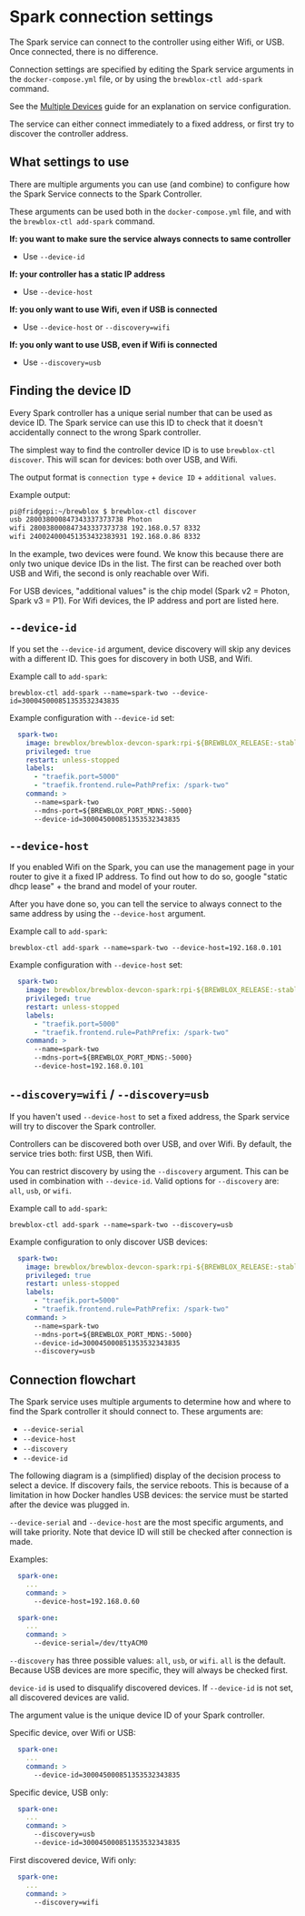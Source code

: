 # Spark connection settings

The Spark service can connect to the controller using either Wifi, or USB. Once connected, there is no difference.

Connection settings are specified by editing the Spark service arguments in the `docker-compose.yml` file, or by using the `brewblox-ctl add-spark` command.

See the [Multiple Devices](./multiple_devices.md) guide for an explanation on service configuration.

The service can either connect immediately to a fixed address, or first try to discover the controller address.

## What settings to use

There are multiple arguments you can use (and combine) to configure how the Spark Service connects to the Spark Controller.

These arguments can be used both in the `docker-compose.yml` file, and with the `brewblox-ctl add-spark` command.

**If: you want to make sure the service always connects to same controller**
- Use `--device-id`

**If: your controller has a static IP address**
- Use `--device-host`

**If: you only want to use Wifi, even if USB is connected**
- Use `--device-host` or `--discovery=wifi`

**If: you only want to use USB, even if Wifi is connected**
- Use `--discovery=usb`


## Finding the device ID

Every Spark controller has a unique serial number that can be used as device ID. The Spark service can use this ID to check that it doesn't accidentally connect to the wrong Spark controller.

The simplest way to find the controller device ID is to use `brewblox-ctl discover`. This will scan for devices: both over USB, and Wifi.

The output format is `connection type` + `device ID` + `additional values`.

Example output:

```bash
pi@fridgepi:~/brewblox $ brewblox-ctl discover
usb 280038000847343337373738 Photon
wifi 280038000847343337373738 192.168.0.57 8332
wifi 240024000451353432383931 192.168.0.86 8332
```

In the example, two devices were found. We know this because there are only two unique device IDs in the list. The first can be reached over both USB and Wifi, the second is only reachable over Wifi.

For USB devices, "additional values" is the chip model (Spark v2 = Photon, Spark v3 = P1).
For Wifi devices, the IP address and port are listed here.

## `--device-id`

If you set the `--device-id` argument, device discovery will skip any devices with a different ID. This goes for discovery in both USB, and Wifi.

Example call to `add-spark`:

```
brewblox-ctl add-spark --name=spark-two --device-id=300045000851353532343835
```

Example configuration with `--device-id` set:

```yaml
  spark-two:
    image: brewblox/brewblox-devcon-spark:rpi-${BREWBLOX_RELEASE:-stable}
    privileged: true
    restart: unless-stopped
    labels:
      - "traefik.port=5000"
      - "traefik.frontend.rule=PathPrefix: /spark-two"
    command: >
      --name=spark-two
      --mdns-port=${BREWBLOX_PORT_MDNS:-5000}
      --device-id=300045000851353532343835
```

## `--device-host`

If you enabled Wifi on the Spark, you can use the management page in your router to give it a fixed IP address. To find out how to do so, google "static dhcp lease" + the brand and model of your router.

After you have done so, you can tell the service to always connect to the same address by using the `--device-host` argument.

Example call to `add-spark`:

```
brewblox-ctl add-spark --name=spark-two --device-host=192.168.0.101
```

Example configuration with `--device-host` set:

```yaml
  spark-two:
    image: brewblox/brewblox-devcon-spark:rpi-${BREWBLOX_RELEASE:-stable}
    privileged: true
    restart: unless-stopped
    labels:
      - "traefik.port=5000"
      - "traefik.frontend.rule=PathPrefix: /spark-two"
    command: >
      --name=spark-two
      --mdns-port=${BREWBLOX_PORT_MDNS:-5000}
      --device-host=192.168.0.101
```

## `--discovery=wifi` / `--discovery=usb`

If you haven't used `--device-host` to set a fixed address, the Spark service will try to discover the Spark controller.

Controllers can be discovered both over USB, and over Wifi. By default, the service tries both: first USB, then Wifi.

You can restrict discovery by using the `--discovery` argument. This can be used in combination with `--device-id`. Valid options for `--discovery` are: `all`, `usb`, or `wifi`.

Example call to `add-spark`:

```
brewblox-ctl add-spark --name=spark-two --discovery=usb
```

Example configuration to only discover USB devices:

```yaml
  spark-two:
    image: brewblox/brewblox-devcon-spark:rpi-${BREWBLOX_RELEASE:-stable}
    privileged: true
    restart: unless-stopped
    labels:
      - "traefik.port=5000"
      - "traefik.frontend.rule=PathPrefix: /spark-two"
    command: >
      --name=spark-two
      --mdns-port=${BREWBLOX_PORT_MDNS:-5000}
      --device-id=300045000851353532343835
      --discovery=usb
```

## Connection flowchart

The Spark service uses multiple arguments to determine how and where to find the Spark controller it should connect to.
These arguments are:
* `--device-serial`
* `--device-host`
* `--discovery`
* `--device-id`

The following diagram is a (simplified) display of the decision process to select a device.
If discovery fails, the service reboots. This is because of a limitation in how Docker handles USB devices: the service must be started after the device was plugged in.

<PlantUml src="connection_flow.puml" title="Selecting device address"/>

`--device-serial` and `--device-host` are the most specific arguments, and will take priority.
Note that device ID will still be checked after connection is made.

Examples:
```yaml
  spark-one:
    ...
    command: >
      --device-host=192.168.0.60
```
```yaml
  spark-one:
    ...
    command: >
      --device-serial=/dev/ttyACM0
```

`--discovery` has three possible values: `all`, `usb`, or `wifi`. `all` is the default. <br>
Because USB devices are more specific, they will always be checked first.

`device-id` is used to disqualify discovered devices. If `--device-id` is not set, all discovered devices are valid.

The argument value is the unique device ID of your Spark controller. 

Specific device, over Wifi or USB:
```yaml
  spark-one:
    ...
    command: >
      --device-id=300045000851353532343835
```
Specific device, USB only:
```yaml
  spark-one:
    ...
    command: >
      --discovery=usb
      --device-id=300045000851353532343835
```
First discovered device, Wifi only:
```yaml
  spark-one:
    ...
    command: >
      --discovery=wifi
```
